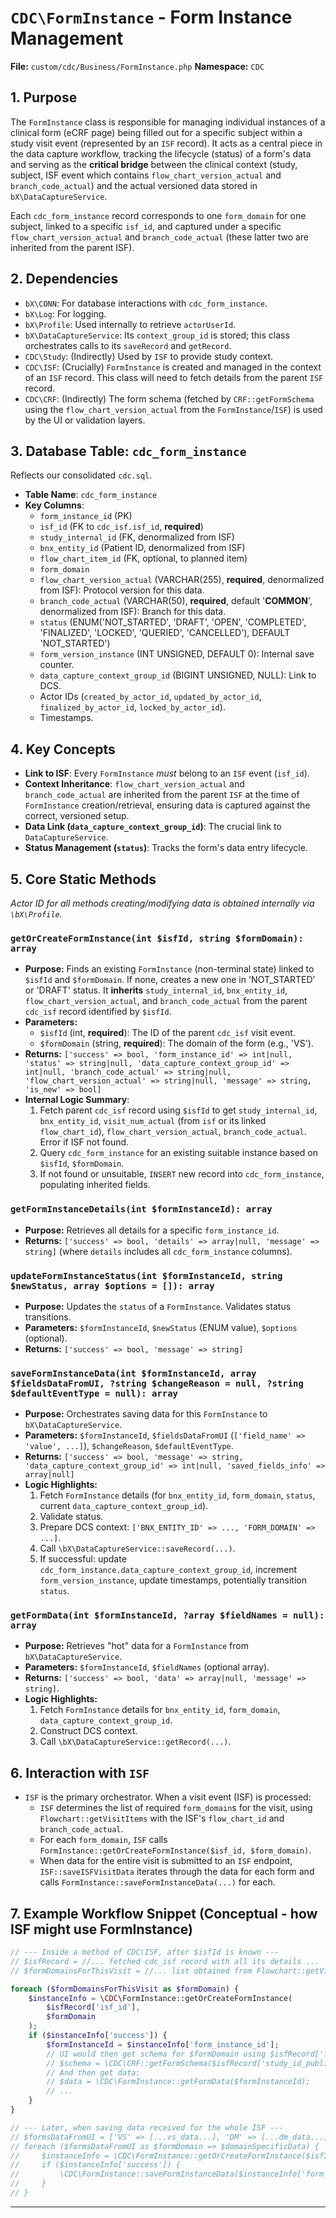 # `CDC\FormInstance` - Form Instance Management

**File:** `custom/cdc/Business/FormInstance.php`
**Namespace:** `CDC`

## 1. Purpose

The `FormInstance` class is responsible for managing individual instances of a clinical form (eCRF page) being filled out for a specific subject within a study visit event (represented by an `ISF` record). It acts as a central piece in the data capture workflow, tracking the lifecycle (status) of a form's data and serving as the **critical bridge** between the clinical context (study, subject, ISF event which contains `flow_chart_version_actual` and `branch_code_actual`) and the actual versioned data stored in `bX\DataCaptureService`.

Each `cdc_form_instance` record corresponds to one `form_domain` for one subject, linked to a specific `isf_id`, and captured under a specific `flow_chart_version_actual` and `branch_code_actual` (these latter two are inherited from the parent ISF).

## 2. Dependencies

* `bX\CONN`: For database interactions with `cdc_form_instance`.
* `bX\Log`: For logging.
* `bX\Profile`: Used internally to retrieve `actorUserId`.
* `bX\DataCaptureService`: Its `context_group_id` is stored; this class orchestrates calls to its `saveRecord` and `getRecord`.
* `CDC\Study`: (Indirectly) Used by `ISF` to provide study context.
* `CDC\ISF`: (Crucially) `FormInstance` is created and managed in the context of an `ISF` record. This class will need to fetch details from the parent `ISF` record.
* `CDC\CRF`: (Indirectly) The form schema (fetched by `CRF::getFormSchema` using the `flow_chart_version_actual` from the `FormInstance`/`ISF`) is used by the UI or validation layers.

## 3. Database Table: `cdc_form_instance`

Reflects our consolidated `cdc.sql`.

* **Table Name**: `cdc_form_instance`
* **Key Columns**:
  * `form_instance_id` (PK)
  * `isf_id` (FK to `cdc_isf.isf_id`, **required**)
  * `study_internal_id` (FK, denormalized from ISF)
  * `bnx_entity_id` (Patient ID, denormalized from ISF)
  * `flow_chart_item_id` (FK, optional, to planned item)
  * `form_domain`
  * `flow_chart_version_actual` (VARCHAR(255), **required**, denormalized from ISF): Protocol version for this data.
  * `branch_code_actual` (VARCHAR(50), **required**, default '__COMMON__', denormalized from ISF): Branch for this data.
  * `status` (ENUM('NOT_STARTED', 'DRAFT', 'OPEN', 'COMPLETED', 'FINALIZED', 'LOCKED', 'QUERIED', 'CANCELLED'), DEFAULT 'NOT_STARTED')
  * `form_version_instance` (INT UNSIGNED, DEFAULT 0): Internal save counter.
  * `data_capture_context_group_id` (BIGINT UNSIGNED, NULL): Link to DCS.
  * Actor IDs (`created_by_actor_id`, `updated_by_actor_id`, `finalized_by_actor_id`, `locked_by_actor_id`).
  * Timestamps.

## 4. Key Concepts

* **Link to ISF**: Every `FormInstance` *must* belong to an `ISF` event (`isf_id`).
* **Context Inheritance**: `flow_chart_version_actual` and `branch_code_actual` are inherited from the parent `ISF` at the time of `FormInstance` creation/retrieval, ensuring data is captured against the correct, versioned setup.
* **Data Link (`data_capture_context_group_id`)**: The crucial link to `DataCaptureService`.
* **Status Management (`status`)**: Tracks the form's data entry lifecycle.

## 5. Core Static Methods

*Actor ID for all methods creating/modifying data is obtained internally via `\bX\Profile`.*

### `getOrCreateFormInstance(int $isfId, string $formDomain): array`

* **Purpose:** Finds an existing `FormInstance` (non-terminal state) linked to `$isfId` and `$formDomain`. If none, creates a new one in 'NOT_STARTED' or 'DRAFT' status. It **inherits** `study_internal_id`, `bnx_entity_id`, `flow_chart_version_actual`, and `branch_code_actual` from the parent `cdc_isf` record identified by `$isfId`.
* **Parameters:**
  * `$isfId` (int, **required**): The ID of the parent `cdc_isf` visit event.
  * `$formDomain` (string, **required**): The domain of the form (e.g., 'VS').
* **Returns:** `['success' => bool, 'form_instance_id' => int|null, 'status' => string|null, 'data_capture_context_group_id' => int|null, 'branch_code_actual' => string|null, 'flow_chart_version_actual' => string|null, 'message' => string, 'is_new' => bool]`
* **Internal Logic Summary**:
  1. Fetch parent `cdc_isf` record using `$isfId` to get `study_internal_id`, `bnx_entity_id`, `visit_num_actual` (from `isf` or its linked `flow_chart_id`), `flow_chart_version_actual`, `branch_code_actual`. Error if ISF not found.
  2. Query `cdc_form_instance` for an existing suitable instance based on `$isfId`, `$formDomain`.
  3. If not found or unsuitable, `INSERT` new record into `cdc_form_instance`, populating inherited fields.

### `getFormInstanceDetails(int $formInstanceId): array`

* **Purpose:** Retrieves all details for a specific `form_instance_id`.
* **Returns:** `['success' => bool, 'details' => array|null, 'message' => string]` (where `details` includes all `cdc_form_instance` columns).

### `updateFormInstanceStatus(int $formInstanceId, string $newStatus, array $options = []): array`

* **Purpose:** Updates the `status` of a `FormInstance`. Validates status transitions.
* **Parameters:** `$formInstanceId`, `$newStatus` (ENUM value), `$options` (optional).
* **Returns:** `['success' => bool, 'message' => string]`

### `saveFormInstanceData(int $formInstanceId, array $fieldsDataFromUI, ?string $changeReason = null, ?string $defaultEventType = null): array`

* **Purpose:** Orchestrates saving data for this `FormInstance` to `bX\DataCaptureService`.
* **Parameters:** `$formInstanceId`, `$fieldsDataFromUI` (`['field_name' => 'value', ...]`), `$changeReason`, `$defaultEventType`.
* **Returns:** `['success' => bool, 'message' => string, 'data_capture_context_group_id' => int|null, 'saved_fields_info' => array|null]`
* **Logic Highlights:**
  1. Fetch `FormInstance` details (for `bnx_entity_id`, `form_domain`, `status`, current `data_capture_context_group_id`).
  2. Validate status.
  3. Prepare DCS context: `['BNX_ENTITY_ID' => ..., 'FORM_DOMAIN' => ...]`.
  4. Call `\bX\DataCaptureService::saveRecord(...)`.
  5. If successful: update `cdc_form_instance.data_capture_context_group_id`, increment `form_version_instance`, update timestamps, potentially transition `status`.

### `getFormData(int $formInstanceId, ?array $fieldNames = null): array`

* **Purpose:** Retrieves "hot" data for a `FormInstance` from `bX\DataCaptureService`.
* **Parameters:** `$formInstanceId`, `$fieldNames` (optional array).
* **Returns:** `['success' => bool, 'data' => array|null, 'message' => string]`.
* **Logic Highlights:**
  1. Fetch `FormInstance` details for `bnx_entity_id`, `form_domain`, `data_capture_context_group_id`.
  2. Construct DCS context.
  3. Call `\bX\DataCaptureService::getRecord(...)`.

## 6. Interaction with `ISF`

* `ISF` is the primary orchestrator. When a visit event (ISF) is processed:
  * `ISF` determines the list of required `form_domain`s for the visit, using `Flowchart::getVisitItems` with the ISF's `flow_chart_id` and `branch_code_actual`.
  * For each `form_domain`, `ISF` calls `FormInstance::getOrCreateFormInstance($isf_id, $form_domain)`.
  * When data for the entire visit is submitted to an `ISF` endpoint, `ISF::saveISFVisitData` iterates through the data for each form and calls `FormInstance::saveFormInstanceData(...)` for each.

## 7. Example Workflow Snippet (Conceptual - how ISF might use FormInstance)

```php
// --- Inside a method of CDC\ISF, after $isfId is known ---
// $isfRecord = //... fetched cdc_isf record with all its details ...
// $formDomainsForThisVisit = //... list obtained from Flowchart::getVisitItems($isfRecord['flow_chart_id'], $isfRecord['branch_code_actual']) ...

foreach ($formDomainsForThisVisit as $formDomain) {
    $instanceInfo = \CDC\FormInstance::getOrCreateFormInstance(
        $isfRecord['isf_id'],
        $formDomain
    );
    if ($instanceInfo['success']) {
        $formInstanceId = $instanceInfo['form_instance_id'];
        // UI would then get schema for $formDomain using $isfRecord['flow_chart_version_actual']
        // $schema = \CDC\CRF::getFormSchema($isfRecord['study_id_public'], $isfRecord['flow_chart_version_actual'], $formDomain);
        // And then get data:
        // $data = \CDC\FormInstance::getFormData($formInstanceId);
        // ...
    }
}

// --- Later, when saving data received for the whole ISF ---
// $formsDataFromUI = ['VS' => [...vs_data...], 'DM' => [...dm_data...]];
// foreach ($formsDataFromUI as $formDomain => $domainSpecificData) {
//     $instanceInfo = \CDC\FormInstance::getOrCreateFormInstance($isfId, $formDomain); // Ensures instance exists
//     if ($instanceInfo['success']) {
//         \CDC\FormInstance::saveFormInstanceData($instanceInfo['form_instance_id'], $domainSpecificData);
//     }
// }
```

---